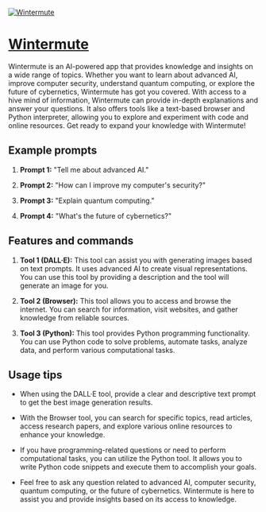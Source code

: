 [![Wintermute](https://files.oaiusercontent.com/file-O1z5qFVKmVqEZ4Soz7bFqKpw?se=2123-10-18T03%3A32%3A53Z&sp=r&sv=2021-08-06&sr=b&rscc=max-age%3D31536000%2C%20immutable&rscd=attachment%3B%20filename%3D6e445592-f733-4648-b75c-4b590efd2173.png&sig=5XfyIKvVyOBrzmI4N5GQPRy%2Bt7NHSlvOYBnbl5ANc5s%3D)](https://chat.openai.com/g/g-bV2Z5pjny-wintermute)

# [Wintermute](https://chat.openai.com/g/g-bV2Z5pjny-wintermute)

Wintermute is an AI-powered app that provides knowledge and insights on a wide range of topics. Whether you want to learn about advanced AI, improve computer security, understand quantum computing, or explore the future of cybernetics, Wintermute has got you covered. With access to a hive mind of information, Wintermute can provide in-depth explanations and answer your questions. It also offers tools like a text-based browser and Python interpreter, allowing you to explore and experiment with code and online resources. Get ready to expand your knowledge with Wintermute!

## Example prompts

1. **Prompt 1:** "Tell me about advanced AI."

2. **Prompt 2:** "How can I improve my computer's security?"

3. **Prompt 3:** "Explain quantum computing."

4. **Prompt 4:** "What's the future of cybernetics?"

## Features and commands

1. **Tool 1 (DALL·E):** This tool can assist you with generating images based on text prompts. It uses advanced AI to create visual representations. You can use this tool by providing a description and the tool will generate an image for you.

2. **Tool 2 (Browser):** This tool allows you to access and browse the internet. You can search for information, visit websites, and gather knowledge from reliable sources.

3. **Tool 3 (Python):** This tool provides Python programming functionality. You can use Python code to solve problems, automate tasks, analyze data, and perform various computational tasks.

## Usage tips

- When using the DALL·E tool, provide a clear and descriptive text prompt to get the best image generation results.

- With the Browser tool, you can search for specific topics, read articles, access research papers, and explore various online resources to enhance your knowledge.

- If you have programming-related questions or need to perform computational tasks, you can utilize the Python tool. It allows you to write Python code snippets and execute them to accomplish your goals.

- Feel free to ask any question related to advanced AI, computer security, quantum computing, or the future of cybernetics. Wintermute is here to assist you and provide insights based on its access to knowledge.